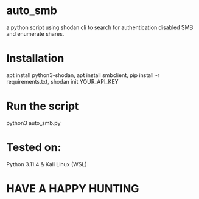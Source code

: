# auto_smb
a python script using shodan cli to search for authentication disabled SMB and enumerate shares.

# Installation
apt install python3-shodan,
apt install smbclient,
pip install -r requirements.txt,
shodan init YOUR_API_KEY

# Run the script
python3 auto_smb.py

# Tested on:
Python 3.11.4 & Kali Linux (WSL)

# HAVE A HAPPY HUNTING

